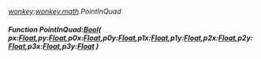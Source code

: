_[wonkey](../../modules/wonkey/wonkey-module.md):[wonkey.math](../../modules/wonkey/wonkey-math.md).PointInQuad_
##### Function PointInQuad:[Bool](../../modules/wonkey/wonkey-types-bool.md)( px:[Float](../../modules/wonkey/wonkey-types-float.md),py:[Float](../../modules/wonkey/wonkey-types-float.md),p0x:[Float](../../modules/wonkey/wonkey-types-float.md),p0y:[Float](../../modules/wonkey/wonkey-types-float.md),p1x:[Float](../../modules/wonkey/wonkey-types-float.md),p1y:[Float](../../modules/wonkey/wonkey-types-float.md),p2x:[Float](../../modules/wonkey/wonkey-types-float.md),p2y:[Float](../../modules/wonkey/wonkey-types-float.md),p3x:[Float](../../modules/wonkey/wonkey-types-float.md),p3y:[Float](../../modules/wonkey/wonkey-types-float.md) )
